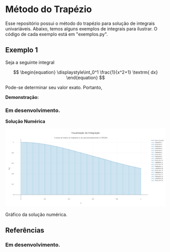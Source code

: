 # Método do Trapézio

Esse repositório possui o método do trapézio para solução de integrais univariáveis. Abaixo, temos alguns exemplos de integrais para ilustrar. O código de cada exemplo está em "exemplos.py".


## Exemplo 1

Seja a seguinte integral

$$
\begin{equation}
\displaystyle\int_0^1 \frac{1}{x^2+1} \textrm{ dx}
\end{equation}
$$

Pode-se determinar seu valor exato. Portanto,

**Demonstração:**

### Em desenvolvimento.



**Solução Numérica**

![int1](python/int1.png)

Gráfico da solução numérica.



## Referências

### Em desenvolvimento.
